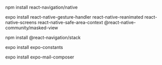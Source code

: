 npm install react-navigation/native <br />

expo install react-native-gesture-handler react-native-reanimated react-native-screens react-native-safe-area-context @react-native-community/masked-view <br />

npm install @react-navigation/stack <br />

expo install expo-constants <br />

expo install expo-mail-composer <br />